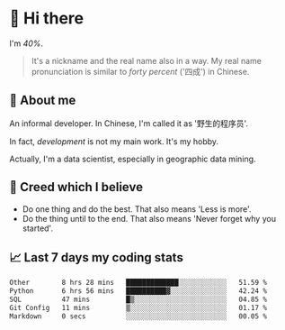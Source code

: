 # 👋 Hi there

I'm *40%*.

> It's a nickname and the real name also in a way.
> My real name pronunciation is similar to *forty percent* ('四成') in Chinese.

## :speech_balloon: About me

An informal developer. In Chinese, I'm called it as '野生的程序员'.

In fact, _development_ is not my main work. It's my hobby.

Actually, I'm a data scientist, especially in geographic data mining.

## :see_no_evil: Creed which I believe

- Do one thing and do the best. That also means 'Less is more'.
- Do the thing until to the end. That also means 'Never forget why you started'.

## :chart_with_upwards_trend: Last 7 days my coding stats

<!--START_SECTION:waka-->

```txt
Other        8 hrs 28 mins   █████████████░░░░░░░░░░░░   51.59 %
Python       6 hrs 56 mins   ██████████▓░░░░░░░░░░░░░░   42.24 %
SQL          47 mins         █▒░░░░░░░░░░░░░░░░░░░░░░░   04.85 %
Git Config   11 mins         ▒░░░░░░░░░░░░░░░░░░░░░░░░   01.17 %
Markdown     0 secs          ░░░░░░░░░░░░░░░░░░░░░░░░░   00.05 %
```

<!--END_SECTION:waka-->
